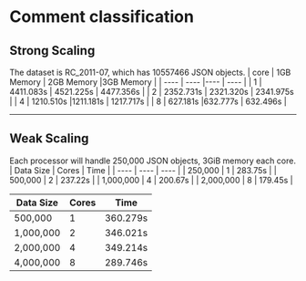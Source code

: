 # Comment classification

## Strong Scaling
The dataset is RC_2011-07, which has 10557466 JSON objects.
|  core   | 1GB Memory | 2GB Memory      |3GB Memory        |
|  ----   | ----   |----             | ----  |
| 1       |  4411.083s     | 4521.225s               | 4477.356s     |
| 2       |  2352.731s     | 2321.320s               | 2341.975s      |
| 4       |  1210.510s    |1211.181s              | 1217.717s     |
| 8       |  627.181s     |632.777s               | 632.496s     |

---

## Weak Scaling
Each processor will handle 250,000 JSON objects, 3GiB memory each core.
| Data Size   |  Cores   | Time  |
|  ----       |  ----    | ----  |
|   250,000   | 1        |    283.75s   |
|   500,000   | 2        |    237.22s   |
| 1,000,000   | 4        |    200.67s   |
| 2,000,000   | 8        |    179.45s   |

| Data Size   |  Cores   | Time  |
|  ----       |  ----    | ----  |
|   500,000   | 1        |    360.279s   |
|  1,000,000  | 2        |    346.021s   |
| 2,000,000   | 4        |    349.214s   |
| 4,000,000   | 8        |    289.746s   |